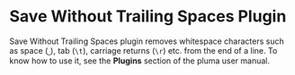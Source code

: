 # Save Without Trailing Spaces Plugin

Save Without Trailing Spaces plugin removes whitespace characters such as space (``˽``), tab (``\t``), carriage returns (``\r``) etc. from the end of a line. To know how to use it, see the **Plugins** section of the pluma user manual.